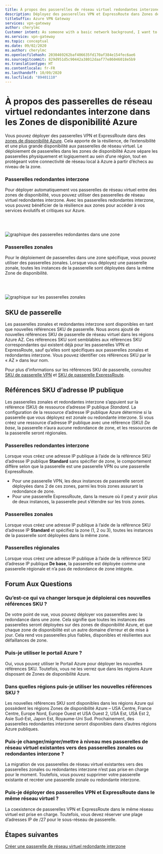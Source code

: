 ```yaml
---
title: À propos des passerelles de réseau virtuel redondantes interzone dans les Zones de disponibilité Azure
description: Déployez des passerelles VPN et ExpressRoute dans Zones de disponibilité Azure pour offrir une résilience, une scalabilité et une plus grande disponibilité aux passerelles de réseau virtuel.
titleSuffix: Azure VPN Gateway
services: vpn-gateway
author: cherylmc
Customer intent: As someone with a basic network background, I want to understand zone-redundant gateways.
ms.service: vpn-gateway
ms.topic: conceptual
ms.date: 09/02/2020
ms.author: cherylmc
ms.openlocfilehash: 2030469262baf406635fd170af384e154fec6ae6
ms.sourcegitcommit: 829d951d5c90442a38012daaf77e86046018e5b9
ms.translationtype: HT
ms.contentlocale: fr-FR
ms.lasthandoff: 10/09/2020
ms.locfileid: "89401110"
---
```

# <a name="about-zone-redundant-virtual-network-gateways-in-azure-availability-zones"></a>À propos des passerelles de réseau virtuel redondantes interzone dans les Zones de disponibilité Azure

Vous pouvez déployer des passerelles VPN et ExpressRoute dans des [zones de disponibilité Azure](../availability-zones/az-overview.md). Cela apporte de la résilience, de l’extensibilité et une plus grande disponibilité aux passerelles de réseau virtuel. Le déploiement de passerelles dans les zones de disponibilité Azure sépare les passerelles physiquement et logiquement au sein d’une région, tout en protégeant votre connectivité de réseau local à Azure à partir d’échecs au niveau de la zone.

### <a name="zone-redundant-gateways"></a><a name="zrgw"></a>Passerelles redondantes interzone

Pour déployer automatiquement vos passerelles de réseau virtuel entre des zones de disponibilité, vous pouvez utiliser des passerelles de réseau virtuel redondantes interzone. Avec les passerelles redondantes interzone, vous pouvez bénéficier de la résilience aux zones pour accéder à vos services évolutifs et critiques sur Azure.

<br>
<br>

![graphique des passerelles redondantes dans une zone](./media/create-zone-redundant-vnet-gateway/zonered.png)

### <a name="zonal-gateways"></a><a name="zgw"></a>Passerelles zonales

Pour le déploiement de passerelles dans une zone spécifique, vous pouvez utiliser des passerelles zonales. Lorsque vous déployez une passerelle zonale, toutes les instances de la passerelle sont déployées dans la même Zone de disponibilité.

<br>
<br>

![graphique sur les passerelles zonales](./media/create-zone-redundant-vnet-gateway/zonal.png)

## <a name="gateway-skus"></a><a name="gwskus"></a>SKU de passerelle

Les passerelles zonales et redondantes interzone sont disponibles en tant que nouvelles références SKU de passerelle. Nous avons ajouté de nouvelles références SKU de passerelle de réseau virtuel dans les régions Azure AZ. Ces références SKU sont semblables aux références SKU correspondantes qui existent déjà pour les passerelles VPN et ExpressRoute, sauf qu’elles sont spécifiques aux passerelles zonales et redondantes interzone. Vous pouvez identifier ces références SKU par le « AZ » dans leur nom.

Pour plus d’informations sur les références SKU de passerelle, consultez [SKU de passerelle VPN](vpn-gateway-about-vpngateways.md#gwsku) et [SKU de passerelle ExpressRoute](../expressroute/expressroute-about-virtual-network-gateways.md#gwsku).

## <a name="public-ip-skus"></a><a name="pipskus"></a>Références SKU d’adresse IP publique

Les passerelles zonales et redondantes interzone s’appuient sur la référence (SKU) de ressource d’adresse IP publique *Standard*. La configuration de la ressource d’adresse IP publique Azure détermine si la passerelle que vous déployez est zonale ou redondante interzone. Si vous créez une ressource d’adresse IP publique avec une référence (SKU) *De base*, la passerelle n’aura aucune redondance de zone, et les ressources de la passerelle seront régionales.

### <a name="zone-redundant-gateways"></a><a name="pipzrg"></a>Passerelles redondantes interzone

Lorsque vous créez une adresse IP publique à l’aide de la référence SKU d’adresse IP publique **Standard** sans spécifier de zone, le comportement diffère selon que la passerelle est une passerelle VPN ou une passerelle ExpressRoute. 

* Pour une passerelle VPN, les deux instances de passerelle seront déployées dans 2 de ces zones, parmi les trois zones assurant la redondance de zone. 
* Pour une passerelle ExpressRoute, dans la mesure où il peut y avoir plus de deux instances, la passerelle peut s’étendre sur les trois zones.

### <a name="zonal-gateways"></a><a name="pipzg"></a>Passerelles zonales

Lorsque vous créez une adresse IP publique à l’aide de la référence SKU d’adresse IP **Standard** et spécifiez la zone (1, 2 ou 3), toutes les instances de la passerelle sont déployées dans la même zone.

### <a name="regional-gateways"></a><a name="piprg"></a>Passerelles régionales

Lorsque vous créez une adresse IP publique à l’aide de la référence SKU d’adresse IP publique **De base**, la passerelle est déployée comme une passerelle régionale et n’a pas de redondance de zone intégrée.

## <a name="faq"></a><a name="faq"></a>Forum Aux Questions

### <a name="what-will-change-when-i-deploy-these-new-skus"></a>Qu’est-ce qui va changer lorsque je déploierai ces nouvelles références SKU ?

De votre point de vue, vous pouvez déployer vos passerelles avec la redondance dans une zone. Cela signifie que toutes les instances des passerelles seront déployées sur des zones de disponibilité Azure, et que chaque zone de disponibilité est un autre domaine d’erreur et de mise à jour. Cela rend vos passerelles plus fiables, disponibles et résilientes aux défaillances de zone.

### <a name="can-i-use-the-azure-portal"></a>Puis-je utiliser le portail Azure ?

Oui, vous pouvez utiliser le Portail Azure pour déployer les nouvelles références SKU. Toutefois, vous ne les verrez que dans les régions Azure disposant de Zones de disponibilité Azure.

### <a name="what-regions-are-available-for-me-to-use-the-new-skus"></a>Dans quelles régions puis-je utiliser les nouvelles références SKU ?

Les nouvelles références SKU sont disponibles dans les régions Azure qui possèdent les régions Zones de disponibilité Azure – USA Centre, France Centre, Europe Nord, Europe Ouest et USA Ouest 2, USA Est, USA Est 2, Asie Sud-Est, Japon Est, Royaume-Uni Sud. Prochainement, des passerelles redondantes interzone seront disponibles dans d’autres régions Azure publiques.

### <a name="can-i-changemigrateupgrade-my-existing-virtual-network-gateways-to-zone-redundant-or-zonal-gateways"></a>Puis-je changer/migrer/mettre à niveau mes passerelles de réseau virtuel existantes vers des passerelles zonales ou redondantes interzone ?

La migration de vos passerelles de réseau virtuel existantes vers des passerelles zonales ou redondantes interzone n’est pas prise en charge pour le moment. Toutefois, vous pouvez supprimer votre passerelle existante et recréer une passerelle zonale ou redondante interzone.

### <a name="can-i-deploy-both-vpn-and-express-route-gateways-in-same-virtual-network"></a>Puis-je déployer des passerelles VPN et ExpressRoute dans le même réseau virtuel ?

La coexistence de passerelles VPN et ExpressRoute dans le même réseau virtuel est prise en charge. Toutefois, vous devez réserver une plage d’adresses IP de /27 pour le sous-réseau de passerelle.

## <a name="next-steps"></a>Étapes suivantes

[Créer une passerelle de réseau virtuel redondante interzone](create-zone-redundant-vnet-gateway.md)
